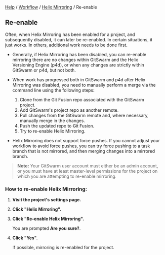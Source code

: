 [Help](../../README.md)
/ [Workflow](../README.md)
/ [Helix Mirroring](README.md)
/ Re-enable

## Re-enable

Often, when Helix Mirroring has been enabled for a project, and
subsequently disabled, it can later be re-enabled. In certain situations,
it just works. In others, additional work needs to be done first.

-   Generally, if Helix Mirroring has been disabled, you can re-enable
    mirroring there are no changes within GitSwarm and the Helix Versioning
    Engine (p4d), or when any changes are strictly within GitSwarm or p4d,
    but not both.

-   When work has progressed both in GitSwarm and p4d after Helix Mirroring
    was disabled, you need to manually perform a merge via the command line
    using the following steps:
    1.  Clone from the Git Fusion repo associated with the GitSwarm project.
    1.  Add GitSwarm's project repo as another remote.
    1.  Pull changes from the GitSwarm remote and, where necessary,
        manually merge in the changes.
    1.  Push the updated repo to Git Fusion.
    1.  Try to re-enable Helix Mirroring.

-   Helix Mirroring does not support force pushes. If you cannot adjust
    your workflow to avoid force pushes, you can try force pushing to a
    task branch that is not mirrored, and then merging changes into a
    mirrored branch.

> **Note:** Your GitSwarm user account must either be an admin account, or
> you must have at least master-level permissions for the project on which
> you are attempting to re-enable mirroring.

### How to re-enable Helix Mirroring:

1.  **Visit the project's settings page.**

1.  **Click "Helix Mirroring".**

1.  **Click "Re-enable Helix Mirroring".**

    You are prompted **Are you sure?**.

1.  **Click "Yes".**

    If possible, mirroring is re-enabled for the project.
